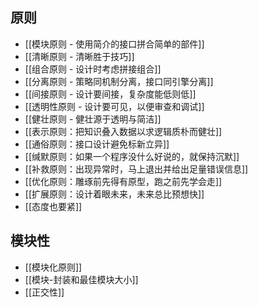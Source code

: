 ## 原则
- [[模块原则 - 使用简介的接口拼合简单的部件]]
- [[清晰原则 - 清晰胜于技巧]]
- [[组合原则 - 设计时考虑拼接组合]]
- [[分离原则 - 策略同机制分离，接口同引擎分离]]
- [[间接原则 - 设计要间接，复杂度能低则低]]
- [[透明性原则 - 设计要可见，以便审查和调试]]
- [[健壮原则 - 健壮源于透明与简洁]]
- [[表示原则：把知识叠入数据以求逻辑质朴而健壮]]
- [[通俗原则：接口设计避免标新立异]]
- [[缄默原则：如果一个程序没什么好说的，就保持沉默]]
- [[补救原则：出现异常时，马上退出并给出足量错误信息]]
- [[优化原则：雕琢前先得有原型，跑之前先学会走]]
- [[扩展原则：设计着眼未来，未来总比预想快]]
- [[态度也要紧]]


## 模块性
- [[模块化原则]]
- [[模块-封装和最佳模块大小]]
- [[正交性]]




